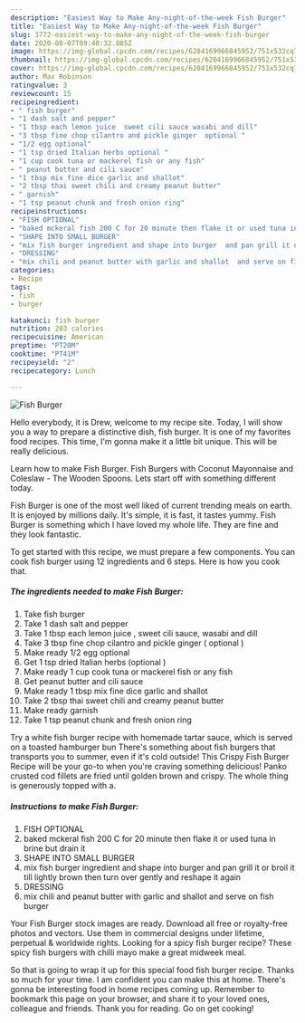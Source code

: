 ```yaml
---
description: "Easiest Way to Make Any-night-of-the-week Fish Burger"
title: "Easiest Way to Make Any-night-of-the-week Fish Burger"
slug: 3772-easiest-way-to-make-any-night-of-the-week-fish-burger
date: 2020-08-07T09:48:32.885Z
image: https://img-global.cpcdn.com/recipes/6204169966845952/751x532cq70/fish-burger-recipe-main-photo.jpg
thumbnail: https://img-global.cpcdn.com/recipes/6204169966845952/751x532cq70/fish-burger-recipe-main-photo.jpg
cover: https://img-global.cpcdn.com/recipes/6204169966845952/751x532cq70/fish-burger-recipe-main-photo.jpg
author: Max Robinson
ratingvalue: 3
reviewcount: 15
recipeingredient:
- " fish burger"
- "1 dash salt and pepper"
- "1 tbsp each lemon juice  sweet cili sauce wasabi and dill"
- "3 tbsp fine chop cilantro and pickle ginger  optional "
- "1/2 egg optional"
- "1 tsp dried Italian herbs optional "
- "1 cup cook tuna or mackerel fish or any fish"
- " peanut butter and cili sauce"
- "1 tbsp mix fine dice garlic and shallot"
- "2 tbsp thai sweet chili and creamy peanut butter"
- " garnish"
- "1 tsp peanut chunk and fresh onion ring"
recipeinstructions:
- "FISH OPTIONAL"
- "baked mckeral fish 200 C for 20 minute then flake it or used tuna in brine but drain it"
- "SHAPE INTO SMALL BURGER"
- "mix fish burger ingredient and shape into burger  and pan grill it or  broil it till lightly brown then turn over gently and reshape it again"
- "DRESSING"
- "mix chili and peanut butter with garlic and shallot  and serve on fish burger"
categories:
- Recipe
tags:
- fish
- burger

katakunci: fish burger 
nutrition: 203 calories
recipecuisine: American
preptime: "PT20M"
cooktime: "PT41M"
recipeyield: "2"
recipecategory: Lunch

---
```



![Fish Burger](https://img-global.cpcdn.com/recipes/6204169966845952/751x532cq70/fish-burger-recipe-main-photo.jpg)

Hello everybody, it is Drew, welcome to my recipe site. Today, I will show you a way to prepare a distinctive dish, fish burger. It is one of my favorites food recipes. This time, I'm gonna make it a little bit unique. This will be really delicious.

Learn how to make Fish Burger. Fish Burgers with Coconut Mayonnaise and Coleslaw - The Wooden Spoons. Lets start off with something different today.

Fish Burger is one of the most well liked of current trending meals on earth. It is enjoyed by millions daily. It's simple, it is fast, it tastes yummy. Fish Burger is something which I have loved my whole life. They are fine and they look fantastic.


To get started with this recipe, we must prepare a few components. You can cook fish burger using 12 ingredients and 6 steps. Here is how you cook that.

<!--inarticleads1-->

##### The ingredients needed to make Fish Burger:

1. Take  fish burger
1. Take 1 dash salt and pepper
1. Take 1 tbsp each lemon juice , sweet cili sauce, wasabi and dill
1. Take 3 tbsp fine chop cilantro and pickle ginger ( optional )
1. Make ready 1/2 egg optional
1. Get 1 tsp dried Italian herbs (optional )
1. Make ready 1 cup cook tuna or mackerel fish or any fish
1. Get  peanut butter and cili sauce
1. Make ready 1 tbsp mix fine dice garlic and shallot
1. Take 2 tbsp thai sweet chili and creamy peanut butter
1. Make ready  garnish
1. Take 1 tsp peanut chunk and fresh onion ring


Try a white fish burger recipe with homemade tartar sauce, which is served on a toasted hamburger bun There&#39;s something about fish burgers that transports you to summer, even if it&#39;s cold outside! This Crispy Fish Burger Recipe will be your go-to when you&#39;re craving something delicious! Panko crusted cod fillets are fried until golden brown and crispy. The whole thing is generously topped with a. 

<!--inarticleads2-->

##### Instructions to make Fish Burger:

1. FISH OPTIONAL
1. baked mckeral fish 200 C for 20 minute then flake it or used tuna in brine but drain it
1. SHAPE INTO SMALL BURGER
1. mix fish burger ingredient and shape into burger  and pan grill it or  broil it till lightly brown then turn over gently and reshape it again
1. DRESSING
1. mix chili and peanut butter with garlic and shallot  and serve on fish burger


Your Fish Burger stock images are ready. Download all free or royalty-free photos and vectors. Use them in commercial designs under lifetime, perpetual &amp; worldwide rights. Looking for a spicy fish burger recipe? These spicy fish burgers with chilli mayo make a great midweek meal. 

So that is going to wrap it up for this special food fish burger recipe. Thanks so much for your time. I am confident you can make this at home. There's gonna be interesting food in home recipes coming up. Remember to bookmark this page on your browser, and share it to your loved ones, colleague and friends. Thank you for reading. Go on get cooking!
